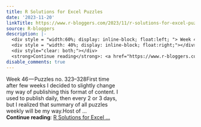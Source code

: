 ```yaml
---
title: R Solutions for Excel Puzzles
date: '2023-11-20'
linkTitle: https://www.r-bloggers.com/2023/11/r-solutions-for-excel-puzzles/
source: R-bloggers
description: |-
  <div style = "width:60%; display: inline-block; float:left; "> Week 46 — Puzzles no. 323–328First time after few weeks I decided to slightly change my way of publishing this format of content. I used to publish daily, then every 2 or 3 days, but I realized that summary of all puzzles weekly will be my way.Host of ...</div>
  <div style = "width: 40%; display: inline-block; float:right;"></div>
  <div style="clear: both;"></div>
  <strong>Continue reading</strong>: <a href="https://www.r-bloggers.com/2023/11/r-solutions-for-excel-puzzles/">R Solutions for Excel ...
disable_comments: true
---
```

<div style = "width:60%; display: inline-block; float:left; "> Week 46 — Puzzles no. 323–328First time after few weeks I decided to slightly change my way of publishing this format of content. I used to publish daily, then every 2 or 3 days, but I realized that summary of all puzzles weekly will be my way.Host of ...</div>
<div style = "width: 40%; display: inline-block; float:right;"></div>
<div style="clear: both;"></div>
<strong>Continue reading</strong>: <a href="https://www.r-bloggers.com/2023/11/r-solutions-for-excel-puzzles/">R Solutions for Excel ...